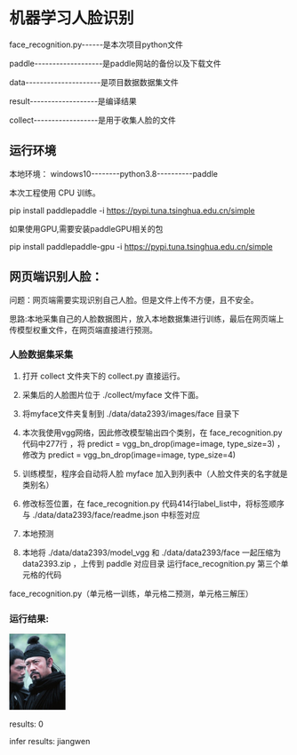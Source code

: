 # 机器学习人脸识别
face_recognition.py------是本次项目python文件

paddle-------------------是paddle网站的备份以及下载文件

data---------------------是项目数据数据集文件

result-------------------是编译结果

collect------------------是用于收集人脸的文件

## 运行环境
本地环境：
windows10--------python3.8----------paddle

本次工程使用 CPU 训练。

pip install paddlepaddle -i https://pypi.tuna.tsinghua.edu.cn/simple

如果使用GPU,需要安装paddleGPU相关的包

pip install paddlepaddle-gpu -i https://pypi.tuna.tsinghua.edu.cn/simple


## 网页端识别人脸：

问题：网页端需要实现识别自己人脸。但是文件上传不方便，且不安全。

思路:本地采集自己的人脸数据图片，放入本地数据集进行训练，最后在网页端上传模型权重文件，在网页端直接进行预测。


### 人脸数据集采集
1. 打开 collect 文件夹下的 collect.py 直接运行。
   
2. 采集后的人脸图片位于 ./collect/myface 文件下面。

3. 将myface文件夹复制到 ./data/data2393/images/face 目录下 

4. 本次我使用vgg网络，因此修改模型输出四个类别，在 face_recognition.py 代码中277行 ，将 predict = vgg_bn_drop(image=image, type_size=3) ，修改为 predict = vgg_bn_drop(image=image, type_size=4)

5. 训练模型，程序会自动将人脸 myface 加入到列表中（人脸文件夹的名字就是类别名）
   
6. 修改标签位置，在 face_recognition.py 代码414行label_list中，将标签顺序与
 ./data/data2393/face/readme.json 中标签对应

7. 本地预测

8. 本地将 ./data/data2393/model_vgg 和 ./data/data2393/face 一起压缩为 data2393.zip ，上传到 paddle 对应目录 运行face_recognition.py 第三个单元格的代码

face_recognition.py（单元格一训练，单元格二预测，单元格三解压）
     

### 运行结果:

<left><img src="./data/data22141/test00002.jpg" width = 20%><left>

results: 0

infer results: jiangwen